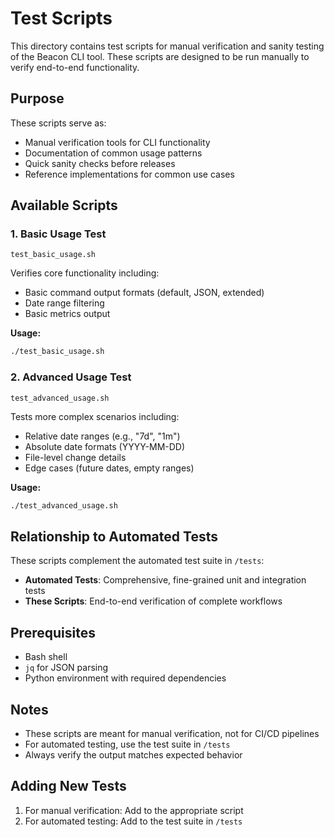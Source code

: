 # Test Scripts

This directory contains test scripts for manual verification and sanity testing of the Beacon CLI tool. These scripts are designed to be run manually to verify end-to-end functionality.

## Purpose

These scripts serve as:
- Manual verification tools for CLI functionality
- Documentation of common usage patterns
- Quick sanity checks before releases
- Reference implementations for common use cases

## Available Scripts

### 1. Basic Usage Test
`test_basic_usage.sh`

Verifies core functionality including:
- Basic command output formats (default, JSON, extended)
- Date range filtering
- Basic metrics output

**Usage:**
```bash
./test_basic_usage.sh
```

### 2. Advanced Usage Test
`test_advanced_usage.sh`

Tests more complex scenarios including:
- Relative date ranges (e.g., "7d", "1m")
- Absolute date formats (YYYY-MM-DD)
- File-level change details
- Edge cases (future dates, empty ranges)

**Usage:**
```bash
./test_advanced_usage.sh
```

## Relationship to Automated Tests

These scripts complement the automated test suite in `/tests`:
- **Automated Tests**: Comprehensive, fine-grained unit and integration tests
- **These Scripts**: End-to-end verification of complete workflows

## Prerequisites

- Bash shell
- `jq` for JSON parsing
- Python environment with required dependencies

## Notes

- These scripts are meant for manual verification, not for CI/CD pipelines
- For automated testing, use the test suite in `/tests`
- Always verify the output matches expected behavior

## Adding New Tests

1. For manual verification: Add to the appropriate script
2. For automated testing: Add to the test suite in `/tests`
